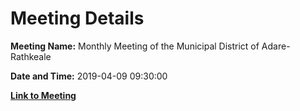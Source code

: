 # Meeting Details

**Meeting Name:** Monthly Meeting of the Municipal District of Adare-Rathkeale

**Date and Time:** 2019-04-09 09:30:00

**[Link to Meeting](https://www.limerick.ie/council/whats-on/monthly-meeting-municipal-district-adare-rathkeale-46)**
